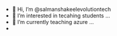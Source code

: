 - 👋 Hi, I’m @salmanshakeelevolutiontech
- 👀 I’m interested in tecahing students  ...
- 🌱 I’m currently teaching azure  ...
-
